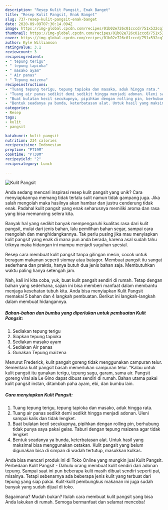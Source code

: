 ```yaml
---
description: "Resep Kulit Pangsit, Enak Banget"
title: "Resep Kulit Pangsit, Enak Banget"
slug: 737-resep-kulit-pangsit-enak-banget
date: 2020-09-09T07:30:14.094Z
image: https://img-global.cpcdn.com/recipes/01b02e726c01cccd/751x532cq70/kulit-pangsit-foto-resep-utama.jpg
thumbnail: https://img-global.cpcdn.com/recipes/01b02e726c01cccd/751x532cq70/kulit-pangsit-foto-resep-utama.jpg
cover: https://img-global.cpcdn.com/recipes/01b02e726c01cccd/751x532cq70/kulit-pangsit-foto-resep-utama.jpg
author: Kyle Williamson
ratingvalue: 3.1
reviewcount: 3
recipeingredient:
- " tepung terigu"
- " tepung tapioka"
- " masako ayam"
- " Air panas"
- " Tepung maizena"
recipeinstructions:
- "Tuang tepung terigu, tepung tapioka dan masako, aduk hingga rata."
- "Tuang air panas sedikit demi sedikit hingga menjadi adonan. Uleni sampai kalis dan tidak lengket."
- "Buat bulatan kecil secukupnya, pipihkan dengan rolling pin, berhubung tidak punya saya pakai gelas. Taburi dengan tepung maizena agar tidak lengket"
- "Bentuk seadanya ya bunda, keterbatasan alat. Untuk hasil yang maksimal bisa menggunakan cetakan. Kulit pangsit yang belum digunakan bisa di simpan di wadah tertutup, masukkan kulkas."
categories:
- Resep
tags:
- kulit
- pangsit

katakunci: kulit pangsit 
nutrition: 234 calories
recipecuisine: Indonesian
preptime: "PT19M"
cooktime: "PT30M"
recipeyield: "2"
recipecategory: Lunch

---
```



![Kulit Pangsit](https://img-global.cpcdn.com/recipes/01b02e726c01cccd/751x532cq70/kulit-pangsit-foto-resep-utama.jpg)

Anda sedang mencari inspirasi resep kulit pangsit yang unik? Cara menyiapkannya memang tidak terlalu sulit namun tidak gampang juga. Jika salah mengolah maka hasilnya akan hambar dan justru cenderung tidak enak. Padahal kulit pangsit yang enak seharusnya memiliki aroma dan rasa yang bisa memancing selera kita.

Banyak hal yang sedikit banyak mempengaruhi kualitas rasa dari kulit pangsit, mulai dari jenis bahan, lalu pemilihan bahan segar, sampai cara mengolah dan menghidangkannya. Tak perlu pusing jika mau menyiapkan kulit pangsit yang enak di mana pun anda berada, karena asal sudah tahu triknya maka hidangan ini mampu menjadi suguhan spesial.

Resep cara membuat kulit pangsit tanpa gilingan mesin, cocok untuk beragam makanan seperti siomay atau batagor. Membuat pangsit itu sangat sederhana dan praktis, hanya butuh dua jenis bahan saja. Membutuhkan waktu paling hanya setengah jam.


Nah, kali ini kita coba, yuk, buat kulit pangsit sendiri di rumah. Tetap dengan bahan yang sederhana, sajian ini bisa memberi manfaat dalam membantu menjaga kesehatan tubuh kita. Anda bisa menyiapkan Kulit Pangsit memakai 5 bahan dan 4 langkah pembuatan. Berikut ini langkah-langkah dalam membuat hidangannya.

<!--inarticleads1-->

##### Bahan-bahan dan bumbu yang diperlukan untuk pembuatan Kulit Pangsit:

1. Sediakan  tepung terigu
1. Siapkan  tepung tapioka
1. Sediakan  masako ayam
1. Sediakan  Air panas
1. Gunakan  Tepung maizena


Menurut Frederick, kulit pangsit goreng tidak menggunakan campuran telur. Sementara kulit pangsit basah memerlukan campuran telur. &#34;Kalau untuk kulit pangsit itu gunakan terigu, tepung sagu, garam, sama air. Pangsit goreng viral ala Le Gino dapat dibuat sendiri di rumah. Bahan utama pakai kulit pangsit instan, ditambah paha ayam, ebi, dan bumbu lain. 

<!--inarticleads2-->

##### Cara menyiapkan Kulit Pangsit:

1. Tuang tepung terigu, tepung tapioka dan masako, aduk hingga rata.
1. Tuang air panas sedikit demi sedikit hingga menjadi adonan. Uleni sampai kalis dan tidak lengket.
1. Buat bulatan kecil secukupnya, pipihkan dengan rolling pin, berhubung tidak punya saya pakai gelas. Taburi dengan tepung maizena agar tidak lengket
1. Bentuk seadanya ya bunda, keterbatasan alat. Untuk hasil yang maksimal bisa menggunakan cetakan. Kulit pangsit yang belum digunakan bisa di simpan di wadah tertutup, masukkan kulkas.


Anda bisa mencari produk ini di Toko Online yang mungkin jual Kulit Pangsit. Perbedaan Kulit Pangsit - Dahulu orang membuat kulit sendiri dari adonan tepung. Sampai saat ini pun beberapa kulit masih dibuat sendiri seperti pai, misalnya. Tetapi sebenarnya ada beberapa jenis kulit yang terbuat dari tepung yang siap pakai. Kulit-kulit pembungkus makanan ini juga sudah banyak yang sudah dijual di toko. 

Bagaimana? Mudah bukan? Itulah cara membuat kulit pangsit yang bisa Anda lakukan di rumah. Semoga bermanfaat dan selamat mencoba!
